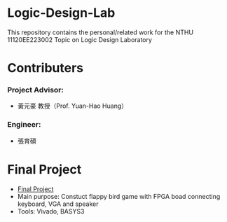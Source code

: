 # Logic-Design-Lab
This repository contains the personal/related work for the NTHU 11120EE223002 Topic on Logic Design Laboratory

# Contributers
### Project Advisor:  
- 黃元豪 教授（Prof. Yuan-Hao Huang）
### Engineer:
- 張育碩

# Final Project
- [Final Project](https://github.com/SamChang03/Logic-Design-Lab/tree/main/Final%20Project)  
- Main purpose: Constuct flappy bird game with FPGA boad connecting keyboard, VGA and speaker
- Tools: Vivado, BASYS3
